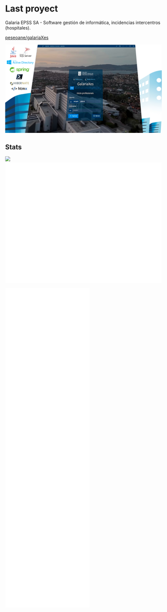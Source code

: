 # Last proyect
Galaria EPSS SA - Software gestión de informática, incidencias intercentros (hospitales).

[peseoane/galariaXes](https://github.com/peseoane/galariaXes)

![Último proyecto](https://github.com/peseoane/galariaXes/blob/main/src/main/resources/static/img/portadaLink.jpg?raw=true)

## Stats

![](https://wakapi.foxtrot-nas.synology.me/api/badge/peseoane/interval:month?label=month)
![](https://github.com/peseoane/peseoane/blob/master/renders/github-metrics.svg)


![Metrics](/github-metrics.svg)
